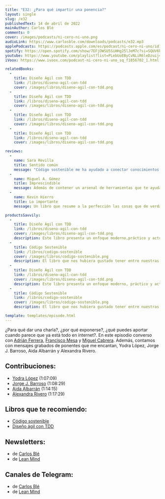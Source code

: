 ```yaml
---
title: "E32: ¿Para qué impartir una ponencia?"
layout: single
slug: /e32
publishedText: 14 de abril de 2022
mainAuthor: Carlos Blé
comments: 0
cover: /images/podcasts/ni-cero-ni-uno.png
audioLink: https://www.carlosble.com/downloads/podcasts/e32.mp3
applePodcasts: https://podcasts.apple.com/es/podcast/ni-cero-ni-uno/id1494641496
spotify: https://open.spotify.com/show/7EFjOWSU5SiHHg25lJeM7c?si=SQUV6kwuTl-dUN4t3QusqA&nd=1
youtube: https://www.youtube.com/playlist?list=PLebUoEByCvNLiR6leDzuij4C0PrjX-0Uq
iVoox: https://www.ivoox.com/podcast-ni-cero-ni-uno_sq_f1856702_1.html

relatedBooks:
  -
    title: Diseño Ágil con TDD
    link: /libros/diseno-agil-con-tdd
    cover: /images/libros/diseno-agil-con-tdd.png
  -
    title: Diseño Ágil con TDD
    link: /libros/diseno-agil-con-tdd
    cover: /images/libros/diseno-agil-con-tdd.png
  -
    title: Diseño Ágil con TDD
    link: /libros/diseno-agil-con-tdd
    cover: /images/libros/diseno-agil-con-tdd.png
  -
    title: Diseño Ágil con TDD
    link: /libros/diseno-agil-con-tdd
    cover: /images/libros/diseno-agil-con-tdd.png

reviews:
  -
    name: Sara Revilla
    title: Sentido común
    message: "Código sostenible me ha ayudado a conectar conocimientos que ni siquiera sabía que tenía. Carlos Blé explica y justifica los conceptos del código sostenible de tal manera que se convierten en sentido común."
  -
    name: Miguel A. Gómez
    title: Imprescindible
    message: Además de contener un arsenal de herramientas que te ayudaran a mejorar tu técnica como developer, es muy ameno. El mejor libro de programación en español que podrás encontrar.
  -
    name: Kevin Hierro
    title: Lo importante
    message: Un libro que resume a la perfección las cosas que de verdad aportan y se aplican en el día a día

productsSavvily:
  -
    title: Diseño Ágil con TDD
    link: /libros/diseno-agil-con-tdd
    cover: /images/libros/diseno-agil-con-tdd.png
    description: Este libro presenta un enfoque moderno,práctico y actualizado de TDD, con diferentes lenguajes de programación, apto para cualquier persona que desarrolle software.
  -
    title: Código Sostenible
    link: /libros/codigo-sostenible
    cover: /images/libros/codigo-sostenible.png
    description: El libro que nos hubiera gustado tener entre nuestras manos cuando estábamos aprendiendo a programar.
  -
    title: Diseño Ágil con TDD
    link: /libros/diseno-agil-con-tdd
    cover: /images/libros/diseno-agil-con-tdd.png
    description: Este libro presenta un enfoque moderno, práctico y actualizado de TDD, con diferentes lenguajes de programación, apto para cualquier persona que desarrolle software.
  -
    title: Código Sostenible
    link: /libros/codigo-sostenible
    cover: /images/libros/codigo-sostenible.png
    description: El libro que nos hubiera gustado tener entre nuestras manos cuando estábamos aprendiendo a programar.

template: templates/episode.html
---
```



¿Para qué dar una charla?, ¿por qué exponerse?, ¿qué puedes aportar cuando parece que ya está todo en internet?. En este episodio converso con [Adrián Ferrera](https://adrianferrera.com/), [Francisco Mesa](https://franciscomesa.es/) y [Miguel Cabrera](https://twitter.com/mcabsan). Además, contamos con mensajes grabados de ponentes que me encantan, Yodra López, Jorge J. Barroso, Aida Albarrán y Alexandra Rivero.


## Contribuciones:
* [Yodra López](https://yodralopez.dev/) (1:07:09)
* [Jorge J. Barroso](https://twitter.com/flipper83) (1:08:29)
* [Aida Albarrán](https://twitter.com/aidaispro) (1:14:15)
* [Alexandra Rivero](https://alexandrarivero.dev/) (1:17:29)

## Libros que te recomiendo:
* [Código sostenible](https://codigosostenible.com/)
* [Diseño ágil con TDD](https://savvily.es/libros/diseno-agil-con-tdd/)

## Newsletters:
* de [Carlos Blé](https://www.subscribepage.com/v3z8u6)
* de [Lean Mind](https://www.subscribepage.com/p3v4h5)

## Canales de Telegram:
* de [Carlos Blé](https://t.me/carlosble)
* de [Lean Mind](https://t.me/leanmind)
